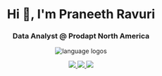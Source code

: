 <h1 align="center">Hi 👋, I'm Praneeth Ravuri</h1>
<h3 align="center">Data Analyst @ Prodapt North America</h3>

<p align="center">
<img src="https://skillicons.dev/icons?i=js,py,ts,flask,nodejs,react,tailwind,vue,docker,github,mongodb,nextjs,vite,jquery" alt="language logos">
</p>

<p align="center">
  <a href="https://praneethravuri.com">
    <img src="https://img.shields.io/badge/website-000000?style=for-the-badge&logo=About.me&logoColor=white" />
  </a>
  <a href="https://www.linkedin.com/in/prav25/">
    <img src="https://img.shields.io/badge/LinkedIn-0077B5?style=for-the-badge&logo=linkedin&logoColor=white" />
  </a>
  <a href="https://github.com/praneethravuri">
    <img src="https://img.shields.io/badge/GitHub-100000?style=for-the-badge&logo=github&logoColor=white" />
  </a>
</p>




